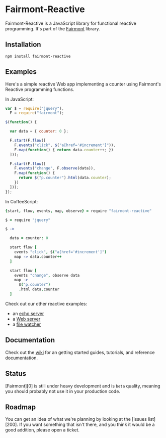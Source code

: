 # Fairmont-Reactive

Fairmont-Reactive is a JavaScript library for functional reactive programming. It's part of the [Fairmont][] library.

## Installation

`npm install fairmont-reactive`

## Examples

Here's a simple reactive Web app implementing a counter using Fairmont's Reactive programming functions.

In JavaScript:

```javascript
var $ = require("jquery"),
  F = require("fairmont");

$(function() {

  var data = { counter: 0 };

  F.start(F.flow([
    F.events("click", $("a[href='#increment']")),
    F.map(function() { return data.counter++; })
  ]));

  F.start(F.flow([
    F.events("change", F.observe(data)),
    F.map(function() {
      return $("p.counter").html(data.counter);
    })
  ]));
});

```

In CoffeeScript:

```coffeescript
{start, flow, events, map, observe} = require "fairmont-reactive"

$ = require "jquery"

$ ->

  data = counter: 0

  start flow [
    events "click", $("a[href='#increment']")
    map -> data.counter++
  ]

  start flow [
    events "change", observe data
    map ->
      $("p.counter")
      .html data.counter
  ]
```

Check out our other reactive examples:

- an [echo server][]
- a [Web server][]
- a [file watcher][]

[echo server]:https://github.com/pandastrike/fairmont-reactive/blob/master/examples/echo-server.litcoffee
[Web server]:https://github.com/pandastrike/fairmont-reactive/blob/master/examples/web-server.litcoffee
[file watcher]:https://github.com/pandastrike/fairmont-reactive/blob/master/examples/file-watcher.litcoffee

## Documentation

Check out the [wiki][] for an getting started guides, tutorials, and reference documentation.

## Status

[Fairmont][0] is still under heavy development and is `beta` quality, meaning you should probably not use it in your production code.

## Roadmap

You can get an idea of what we're planning by looking at the [issues list][200]. If you want something that isn't there, and you think it would be a good addition, please open a ticket.

[tickets]:https://github.com/pandastrike/fairmont/issues
[Fairmont]:https://github.com/pandastrike/fairmont
[wiki]:https://github.com/pandastrike/fairmont/wiki
